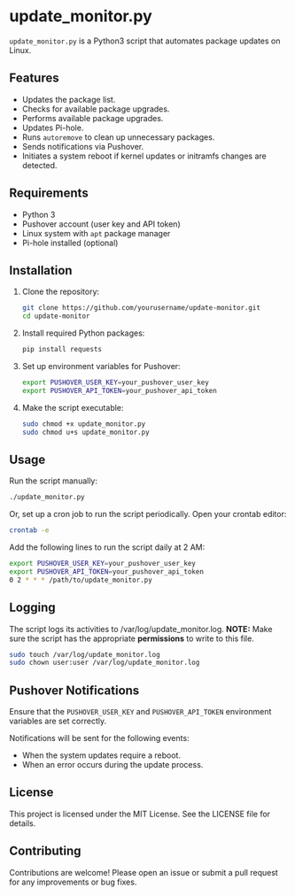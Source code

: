 # update_monitor.py

`update_monitor.py` is a Python3 script that automates package updates on Linux.

## Features

- Updates the package list.
- Checks for available package upgrades.
- Performs available package upgrades.
- Updates Pi-hole.
- Runs `autoremove` to clean up unnecessary packages.
- Sends notifications via Pushover.
- Initiates a system reboot if kernel updates or initramfs changes are detected.

## Requirements

- Python 3
- Pushover account (user key and API token)
- Linux system with `apt` package manager
- Pi-hole installed (optional)

## Installation

1. Clone the repository:
    ```bash
    git clone https://github.com/yourusername/update-monitor.git
    cd update-monitor
    ```

2. Install required Python packages:
    ```bash
    pip install requests
    ```

3. Set up environment variables for Pushover:
    ```bash
    export PUSHOVER_USER_KEY=your_pushover_user_key
    export PUSHOVER_API_TOKEN=your_pushover_api_token
    ```

4. Make the script executable:
    ```bash
    sudo chmod +x update_monitor.py
    sudo chmod u+s update_monitor.py
    ```

## Usage

Run the script manually:
```bash
./update_monitor.py
```

Or, set up a cron job to run the script periodically. Open your crontab editor:
```bash
crontab -e
```

Add the following lines to run the script daily at 2 AM:
```bash
export PUSHOVER_USER_KEY=your_pushover_user_key
export PUSHOVER_API_TOKEN=your_pushover_api_token
0 2 * * * /path/to/update_monitor.py
```
## Logging

The script logs its activities to /var/log/update_monitor.log.
**NOTE:** Make sure the script has the appropriate __permissions__ to write to this file.
```bash
sudo touch /var/log/update_monitor.log
sudo chown user:user /var/log/update_monitor.log
```

## Pushover Notifications

Ensure that the `PUSHOVER_USER_KEY` and `PUSHOVER_API_TOKEN` environment variables are set correctly.

Notifications will be sent for the following events:
- When the system updates require a reboot.
- When an error occurs during the update process.

## License

This project is licensed under the MIT License. See the LICENSE file for details.

## Contributing

Contributions are welcome! Please open an issue or submit a pull request for any improvements or bug fixes.
